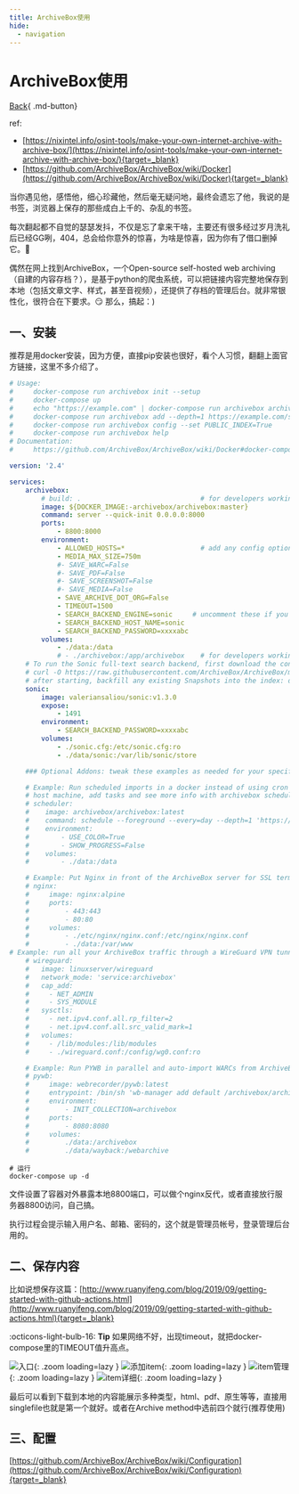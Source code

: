 ```yaml
---
title: ArchiveBox使用
hide:
  - navigation
---
```


# ArchiveBox使用

[Back](/blog/#2021年文章导航){ .md-button}

ref: 

- [https://nixintel.info/osint-tools/make-your-own-internet-archive-with-archive-box/](https://nixintel.info/osint-tools/make-your-own-internet-archive-with-archive-box/){target=_blank}
- [https://github.com/ArchiveBox/ArchiveBox/wiki/Docker](https://github.com/ArchiveBox/ArchiveBox/wiki/Docker){target=_blank}

当你遇见他，感悟他，细心珍藏他，然后毫无疑问地，最终会遗忘了他，我说的是书签，浏览器上保存的那些成白上千的、杂乱的书签。

每次翻起都不自觉的瑟瑟发抖，不仅是忘了拿来干啥，主要还有很多经过岁月洗礼后已经GG咧，404，总会给你意外的惊喜，为啥是惊喜，因为你有了借口删掉它。:shit:

偶然在网上找到ArchiveBox，一个Open-source self-hosted web archiving（自建的内容存档？），是基于python的爬虫系统，可以把链接内容完整地保存到本地（包括文章文字、样式，甚至音视频），还提供了存档的管理后台。就非常银性化，很符合在下要求。:smirk: 那么，搞起：)

## 一、安装

推荐是用docker安装，因为方便，直接pip安装也很好，看个人习惯，翻翻上面官方链接，这里不多介绍了。
``` yaml title="docker-compose.yml"
# Usage:
#     docker-compose run archivebox init --setup
#     docker-compose up
#     echo "https://example.com" | docker-compose run archivebox archivebox add
#     docker-compose run archivebox add --depth=1 https://example.com/some/feed.rss
#     docker-compose run archivebox config --set PUBLIC_INDEX=True
#     docker-compose run archivebox help
# Documentation:
#     https://github.com/ArchiveBox/ArchiveBox/wiki/Docker#docker-compose

version: '2.4'

services:
    archivebox:
        # build: .                              # for developers working on archivebox
        image: ${DOCKER_IMAGE:-archivebox/archivebox:master}
        command: server --quick-init 0.0.0.0:8000
        ports:
            - 8800:8000
        environment:
            - ALLOWED_HOSTS=*                   # add any config options you want as env vars
            - MEDIA_MAX_SIZE=750m
            #- SAVE_WARC=False
            #- SAVE_PDF=False
            #- SAVE_SCREENSHOT=False
            #- SAVE_MEDIA=False
            - SAVE_ARCHIVE_DOT_ORG=False
            - TIMEOUT=1500
            - SEARCH_BACKEND_ENGINE=sonic     # uncomment these if you enable sonic below
            - SEARCH_BACKEND_HOST_NAME=sonic
            - SEARCH_BACKEND_PASSWORD=xxxxabc
        volumes:
            - ./data:/data
            # - ./archivebox:/app/archivebox    # for developers working on archivebox
    # To run the Sonic full-text search backend, first download the config file to sonic.cfg
    # curl -O https://raw.githubusercontent.com/ArchiveBox/ArchiveBox/master/etc/sonic.cfg
    # after starting, backfill any existing Snapshots into the index: docker-compose run archivebox update --index-only
    sonic:
        image: valeriansaliou/sonic:v1.3.0
        expose:
            - 1491
        environment:
            - SEARCH_BACKEND_PASSWORD=xxxxabc
        volumes:
            - ./sonic.cfg:/etc/sonic.cfg:ro
            - ./data/sonic:/var/lib/sonic/store

    ### Optional Addons: tweak these examples as needed for your specific use case

    # Example: Run scheduled imports in a docker instead of using cron on the
    # host machine, add tasks and see more info with archivebox schedule --help
    # scheduler:
    #    image: archivebox/archivebox:latest
    #    command: schedule --foreground --every=day --depth=1 'https://getpocket.com/users/USERNAME/feed/all'
    #    environment:
    #        - USE_COLOR=True
    #        - SHOW_PROGRESS=False
    #    volumes:
    #        - ./data:/data

    # Example: Put Nginx in front of the ArchiveBox server for SSL termination
    # nginx:
    #     image: nginx:alpine
    #     ports:
    #         - 443:443
    #         - 80:80
    #     volumes:
    #         - ./etc/nginx/nginx.conf:/etc/nginx/nginx.conf
    #         - ./data:/var/www
# Example: run all your ArchiveBox traffic through a WireGuard VPN tunnel
    # wireguard:
    #   image: linuxserver/wireguard
    #   network_mode: 'service:archivebox'
    #   cap_add:
    #     - NET_ADMIN
    #     - SYS_MODULE
    #   sysctls:
    #     - net.ipv4.conf.all.rp_filter=2
    #     - net.ipv4.conf.all.src_valid_mark=1
    #   volumes:
    #     - /lib/modules:/lib/modules
    #     - ./wireguard.conf:/config/wg0.conf:ro

    # Example: Run PYWB in parallel and auto-import WARCs from ArchiveBox
    # pywb:
    #     image: webrecorder/pywb:latest
    #     entrypoint: /bin/sh 'wb-manager add default /archivebox/archive/*/warc/*.warc.gz; wayback --proxy;'
    #     environment:
    #         - INIT_COLLECTION=archivebox
    #     ports:
    #         - 8080:8080
    #     volumes:
    #         ./data:/archivebox
    #         ./data/wayback:/webarchive
```

``` shell
# 运行
docker-compose up -d
```

文件设置了容器对外暴露本地8800端口，可以做个nginx反代，或者直接放行服务器8800访问，自己搞。

执行过程会提示输入用户名、邮箱、密码的，这个就是管理员帐号，登录管理后台用的。

## 二、保存内容

比如说想保存这篇：[http://www.ruanyifeng.com/blog/2019/09/getting-started-with-github-actions.html](http://www.ruanyifeng.com/blog/2019/09/getting-started-with-github-actions.html){target=_blank}

:octicons-light-bulb-16: **Tip** 如果网络不好，出现timeout，就把docker-compose里的TIMEOUT值升高点。

![入口](https://picture.cdn.shafish.cn/blog/archivebox-2021-12-archivebox_add.png){: .zoom loading=lazy }
![添加item](https://picture.cdn.shafish.cn/blog/archivebox-2021-12-archivebox_add2.png){: .zoom loading=lazy }
![item管理](https://picture.cdn.shafish.cn/blog/archivebox-2021-12-archivebox_add3.png){: .zoom loading=lazy }
![item详细](https://picture.cdn.shafish.cn/blog/archivebox-2021-12-archivebox_add4.png){: .zoom loading=lazy }

最后可以看到下载到本地的内容能展示多种类型，html、pdf、原生等等，直接用singlefile也就是第一个就好。或者在Archive method中选前四个就行(推荐使用)

## 三、配置

[https://github.com/ArchiveBox/ArchiveBox/wiki/Configuration](https://github.com/ArchiveBox/ArchiveBox/wiki/Configuration){target=_blank}